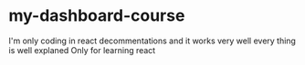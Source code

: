 
# my-dashboard-course
I'm only coding in react decommentations and it works very well every thing is well explaned
Only for learning react
